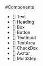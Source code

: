 #Components

- [] Text
- [] Heading
- [] Box
- [] Button
- [] TextInput
- [] TextArea
- [] CheckBox
- [] Avatar
- [] MultiStep